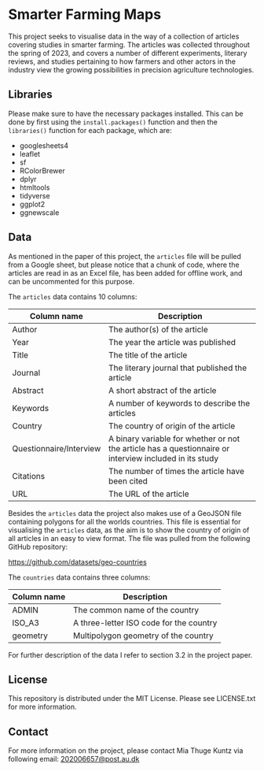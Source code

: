 # Smarter Farming Maps
This project seeks to visualise data in the way of a collection of articles covering studies in smarter farming. The articles was collected throughout the spring of 2023, and covers a number of different experiments, literary reviews, and studies pertaining to how farmers and other actors in the industry view the growing possibilities in precision agriculture technologies. 

## Libraries
Please make sure to have the necessary packages installed. This can be done by first using the `install.packages()` function and then the `libraries()` function for each package, which are:
-	googlesheets4
-	leaflet
-	sf
-	RColorBrewer
-	dplyr
-	htmltools
-	tidyverse
-	ggplot2
-	ggnewscale

## Data
As mentioned in the paper of this project, the `articles` file will be pulled from a Google sheet, but please notice that a chunk of code, where the articles are read in as an Excel file, has been added for offline work, and can be uncommented for this purpose.   

The `articles` data contains 10 columns:

| Column name | Description |
| ------------- | ------------- |
| Author | The author(s) of the article  |
| Year | The year the article was published |
| Title | The title of the article  |
| Journal | The literary journal that published the article |
| Abstract | A short abstract of the article  |
| Keywords | A number of keywords to describe the articles  |
| Country | The country of origin of the article  |
| Questionnaire/Interview | A binary variable for whether or not the article has a questionnaire or interview included in its study |
| Citations |  The number of times the article have been cited |
| URL | The URL of the article  |

Besides the `articles` data the project also makes use of a GeoJSON file containing polygons for all the worlds countries. This file is essential for visualising the `articles` data, as the aim is to show the country of origin of all articles in an easy to view format. The file was pulled from the following GitHub repository:

https://github.com/datasets/geo-countries

The `countries` data contains three columns:

| Column name | Description |
| ------------- | ------------- |
| ADMIN | The common name of the country  |
| ISO_A3 | A three-letter ISO code for the country |
| geometry | Multipolygon geometry of the country  |

For further description of the data I refer to section 3.2 in the project paper. 

## License
This repository is distributed under the MIT License. Please see LICENSE.txt for more information.

## Contact
For more information on the project, please contact Mia Thuge Kuntz via following email:
202006657@post.au.dk